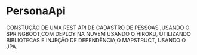 # PersonaApi
CONSTUÇÃO DE UMA REST API DE CADASTRO DE PESSOAS ,USANDO O SPRINGBOOT,COM DEPLOY NA NUVEM USANDO O HIROKU,
UTILIZANDO BIBLIOTECAS E INJEÇÃO DE DEPENDÊNCIA,O MAPSTRUCT, USANDO O JPA.
